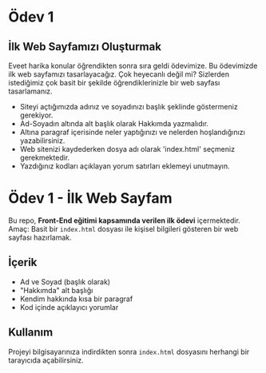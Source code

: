 # Ödev 1

## İlk Web Sayfamızı Oluşturmak
Eveet harika konular öğrendikten sonra sıra geldi ödevimize. 
Bu ödevimizde ilk web sayfamızı tasarlayacağız. Çok heyecanlı değil mi? 
Sizlerden istediğimiz çok basit bir şekilde öğrendiklerinizle bir web sayfası tasarlamanız.
- Siteyi açtığımızda adınız ve soyadınızı başlık şeklinde göstermeniz gerekiyor.
- Ad-Soyadın altında alt başlık olarak Hakkımda yazmalıdır.
- Altına paragraf içerisinde neler yaptığınızı ve nelerden hoşlandığınızı yazabilirsiniz.
- Web sitenizi kaydederken dosya adı olarak 'index.html' seçmeniz gerekmektedir.
- Yazdığınız kodları açıklayan yorum satırları eklemeyi unutmayın.

# Ödev 1 - İlk Web Sayfam

Bu repo, **Front-End eğitimi kapsamında verilen ilk ödevi** içermektedir.  
Amaç: Basit bir `index.html` dosyası ile kişisel bilgileri gösteren bir web sayfası hazırlamak.

## İçerik
- Ad ve Soyad (başlık olarak)
- "Hakkımda" alt başlığı
- Kendim hakkında kısa bir paragraf
- Kod içinde açıklayıcı yorumlar

## Kullanım
Projeyi bilgisayarınıza indirdikten sonra `index.html` dosyasını herhangi bir tarayıcıda açabilirsiniz.





